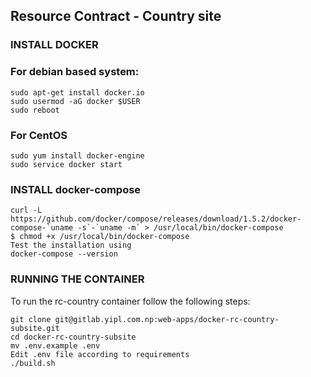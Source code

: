 ## Resource Contract - Country site


### INSTALL DOCKER

### For debian based system:

```
sudo apt-get install docker.io
sudo usermod -aG docker $USER
sudo reboot

```
### For CentOS

```
sudo yum install docker-engine
sudo service docker start

```

### INSTALL docker-compose
```
curl -L https://github.com/docker/compose/releases/download/1.5.2/docker-compose-`uname -s`-`uname -m` > /usr/local/bin/docker-compose
$ chmod +x /usr/local/bin/docker-compose
Test the installation using 
docker-compose --version

``` 



### RUNNING THE CONTAINER

To run the rc-country container follow the following steps:
```
git clone git@gitlab.yipl.com.np:web-apps/docker-rc-country-subsite.git
cd docker-rc-country-subsite
mv .env.example .env
Edit .env file according to requirements
./build.sh

```


